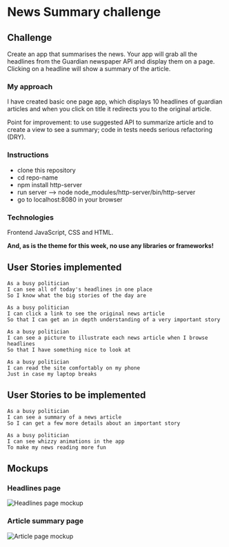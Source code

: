 # News Summary challenge

## Challenge

Create an app that summarises the news.
Your app will grab all the headlines from the Guardian newspaper API and display them on a page.  Clicking on a headline will show a summary of the article.

### My approach

I have created basic one page app, which displays 10 headlines of guardian articles and when you click on title it redirects you to the original article.

Point for improvement: to use suggested API to summarize article and to create a view to see a summary; code in tests needs serious refactoring (DRY).

### Instructions

* clone this repository
* cd repo-name
* npm install http-server
* run server --> node node_modules/http-server/bin/http-server
* go to localhost:8080 in your browser

### Technologies

Frontend JavaScript, CSS and HTML.  

**And, as is the theme for this week, no use any libraries or frameworks!**

## User Stories implemented

```
As a busy politician
I can see all of today's headlines in one place
So I know what the big stories of the day are
```

```
As a busy politician
I can click a link to see the original news article
So that I can get an in depth understanding of a very important story
```

```
As a busy politician
I can see a picture to illustrate each news article when I browse headlines
So that I have something nice to look at
```

```
As a busy politician
I can read the site comfortably on my phone
Just in case my laptop breaks
```
## User Stories to be implemented

```
As a busy politician
I can see a summary of a news article
So I can get a few more details about an important story
```
```
As a busy politician
I can see whizzy animations in the app
To make my news reading more fun
```

## Mockups

### Headlines page

![Headlines page mockup](/images/news-summary-project-headlines-page-mockup.png)

### Article summary page

![Article page mockup](/images/news-summary-project-article-page-mockup.png)
